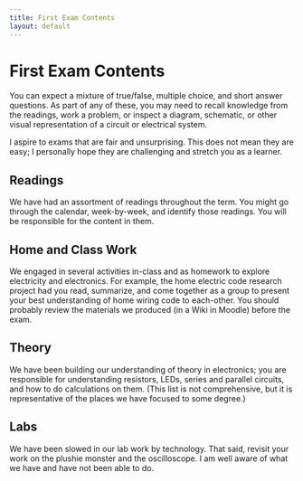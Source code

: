 ```yaml
---
title: First Exam Contents
layout: default
---
```


# First Exam Contents

You can expect a mixture of true/false, multiple choice, and short answer questions. As part of any of these, you may need to recall knowledge from the readings, work a problem, or inspect a diagram, schematic, or other visual representation of a circuit or electrical system.

I aspire to exams that are fair and unsurprising. This does not mean they are easy; I personally hope they are challenging and stretch you as a learner.

## Readings

We have had an assortment of readings throughout the term. You might go through the calendar, week-by-week, and identify those readings. You will be responsible for the content in them.

## Home and Class Work

We engaged in several activities in-class and as homework to explore electricity and electronics. For example, the home electric code research project had you read, summarize, and come together as a group to present your best understanding of home wiring code to each-other. You should probably review the materials we produced (in a Wiki in Moodle) before the exam.

## Theory

We have been building our understanding of theory in electronics; you are responsible for understanding resistors, LEDs, series and parallel circuits, and how to do calculations on them. (This list is not comprehensive, but it is representative of the places we have focused to some degree.)

## Labs

We have been slowed in our lab work by technology. That said, revisit your work on the plushie monster and the oscilloscope. I am well aware of what we have and have not been able to do.
